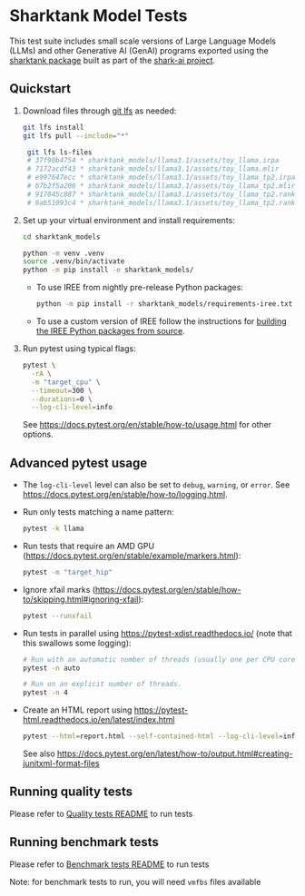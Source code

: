 # Sharktank Model Tests

This test suite includes small scale versions of Large Language Models (LLMs)
and other Generative AI (GenAI) programs exported using the
[sharktank package](https://github.com/nod-ai/shark-ai/tree/main/sharktank)
built as part of the [shark-ai project](https://github.com/nod-ai/shark-ai).

## Quickstart

1. Download files through [git lfs](https://git-lfs.com/) as needed:

    ```bash
    git lfs install
    git lfs pull --include="*"

     git lfs ls-files
     # 37f90b4754 * sharktank_models/llama3.1/assets/toy_llama.irpa
     # 7172acdf43 * sharktank_models/llama3.1/assets/toy_llama.mlir
     # e997647ecc * sharktank_models/llama3.1/assets/toy_llama_tp2.irpa
     # b7b2f5a206 * sharktank_models/llama3.1/assets/toy_llama_tp2.mlir
     # 917845c887 * sharktank_models/llama3.1/assets/toy_llama_tp2.rank0.irpa
     # 9ab51093c4 * sharktank_models/llama3.1/assets/toy_llama_tp2.rank1.irpa
     ```

2. Set up your virtual environment and install requirements:

    ```bash
    cd sharktank_models

    python -m venv .venv
    source .venv/bin/activate
    python -m pip install -e sharktank_models/
    ```

    * To use IREE from nightly pre-release Python packages:

        ```bash
        python -m pip install -r sharktank_models/requirements-iree.txt
        ```

    * To use a custom version of IREE follow the instructions for
      [building the IREE Python packages from source](https://iree.dev/building-from-source/getting-started/#python-bindings).

3. Run pytest using typical flags:

    ```bash
    pytest \
      -rA \
      -m "target_cpu" \
      --timeout=300 \
      --durations=0 \
      --log-cli-level=info
    ```

    See https://docs.pytest.org/en/stable/how-to/usage.html for other options.

## Advanced pytest usage

* The `log-cli-level` level can also be set to `debug`, `warning`, or `error`.
  See https://docs.pytest.org/en/stable/how-to/logging.html.
* Run only tests matching a name pattern:

    ```bash
    pytest -k llama
    ```

* Run tests that require an AMD GPU
  (https://docs.pytest.org/en/stable/example/markers.html):

    ```bash
    pytest -m "target_hip"
    ```

* Ignore xfail marks
  (https://docs.pytest.org/en/stable/how-to/skipping.html#ignoring-xfail):

    ```bash
    pytest --runxfail
    ```

* Run tests in parallel using https://pytest-xdist.readthedocs.io/
  (note that this swallows some logging):

    ```bash
    # Run with an automatic number of threads (usually one per CPU core).
    pytest -n auto

    # Run on an explicit number of threads.
    pytest -n 4
    ```

* Create an HTML report using https://pytest-html.readthedocs.io/en/latest/index.html

    ```bash
    pytest --html=report.html --self-contained-html --log-cli-level=info
    ```

    See also
    https://docs.pytest.org/en/latest/how-to/output.html#creating-junitxml-format-files

## Running quality tests

Please refer to [Quality tests README](regression_tests/README.md) to run tests

## Running benchmark tests

Please refer to [Benchmark tests README](benchmarks/README.md) to run tests

Note: for benchmark tests to run, you will need `vmfbs` files available

